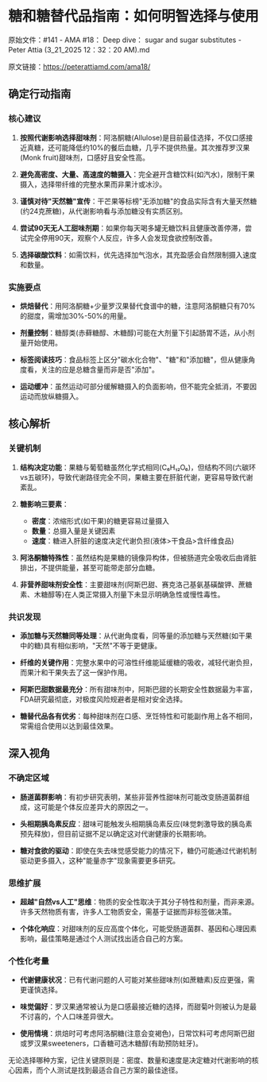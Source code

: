 # 糖和糖替代品指南：如何明智选择与使用

原始文件：#141 - AMA #18： Deep dive： sugar and sugar substitutes - Peter Attia (3_21_2025 12：32：20 AM).md

原文链接：https://peterattiamd.com/ama18/

## 确定行动指南

### 核心建议

1. **按照代谢影响选择甜味剂**：阿洛酮糖(Allulose)是目前最佳选择，不仅口感接近真糖，还可能降低约10%的餐后血糖，几乎不提供热量。其次推荐罗汉果(Monk fruit)甜味剂，口感好且安全性高。

2. **避免高密度、大量、高速度的糖摄入**：完全避开含糖饮料(如汽水)，限制干果摄入，选择带纤维的完整水果而非果汁或冰沙。

3. **谨慎对待"天然糖"宣传**：干芒果等标榜"无添加糖"的食品实际含有大量天然糖(约24克蔗糖)，从代谢影响看与添加糖没有实质区别。

4. **尝试90天无人工甜味剂期**：如果你每天喝多罐无糖饮料且健康改善停滞，尝试完全停用90天，观察个人反应，许多人会发现食欲控制改善。

5. **选择碳酸饮料**：如需饮料，优先选择加气泡水，其充盈感会自然限制摄入速度和数量。

### 实施要点

- **烘焙替代**：用阿洛酮糖+少量罗汉果替代食谱中的糖，注意阿洛酮糖只有70%的甜度，需增加30%-50%的用量。
  
- **剂量控制**：糖醇类(赤藓糖醇、木糖醇)可能在大剂量下引起肠胃不适，从小剂量开始使用。
  
- **标签阅读技巧**：食品标签上区分"碳水化合物"、"糖"和"添加糖"，但从健康角度看，关注的应是总糖含量而非是否"添加"。
  
- **运动缓冲**：虽然运动可部分缓解糖摄入的负面影响，但不能完全抵消，不要因运动而放纵糖摄入。

## 核心解析

### 关键机制

1. **结构决定功能**：果糖与葡萄糖虽然化学式相同(C₆H₁₂O₆)，但结构不同(六碳环vs五碳环)，导致代谢路径完全不同，果糖主要在肝脏代谢，更容易导致代谢紊乱。

2. **糖影响三要素**：
   - **密度**：浓缩形式(如干果)的糖更容易过量摄入
   - **数量**：总摄入量是关键因素
   - **速度**：糖进入肝脏的速度决定代谢负担(液体>干食品>含纤维食品)

3. **阿洛酮糖特殊性**：虽然结构是果糖的镜像异构体，但被肠道完全吸收后由肾脏排出，不提供能量，甚至可能带走部分血糖。

4. **非营养甜味剂安全性**：主要甜味剂(阿斯巴甜、赛克洛己基氨基磺酸钾、蔗糖素、木糖醇等)在人类正常摄入剂量下未显示明确急性或慢性毒性。

### 共识发现

- **添加糖与天然糖同等处理**：从代谢角度看，同等量的添加糖与天然糖(如干果中的糖)具有相似影响，"天然"不等于更健康。

- **纤维的关键作用**：完整水果中的可溶性纤维能延缓糖的吸收，减轻代谢负担，而果汁和干果失去了这一保护作用。

- **阿斯巴甜数据最充分**：所有甜味剂中，阿斯巴甜的长期安全性数据最为丰富，FDA研究最彻底，对极度风险规避者是相对安全选择。

- **糖替代品各有优劣**：每种甜味剂在口感、烹饪特性和可能副作用上各不相同，常需组合使用以达到最佳效果。

## 深入视角

### 不确定区域

- **肠道菌群影响**：有初步研究表明，某些非营养性甜味剂可能改变肠道菌群组成，这可能是个体反应差异大的原因之一。

- **头相期胰岛素反应**：甜味可能触发头相期胰岛素反应(味觉刺激导致的胰岛素预先释放)，但目前证据不足以确定这对代谢健康的长期影响。

- **糖对食欲的驱动**：即使在失去味觉感受能力的情况下，糖仍可能通过代谢机制驱动更多摄入，这种"能量赤字"现象需要更多研究。

### 思维扩展

- **超越"自然vs人工"思维**：物质的安全性取决于其分子特性和剂量，而非来源。许多天然物质有害，许多人工物质安全，需基于证据而非标签做决策。

- **个体化响应**：对甜味剂的反应高度个体化，可能受肠道菌群、基因和心理因素影响，最佳策略是通过个人测试找出适合自己的方案。

### 个性化考量

- **代谢健康状况**：已有代谢问题的人可能对某些甜味剂(如蔗糖素)反应更强，需更谨慎选择。

- **味觉偏好**：罗汉果通常被认为是口感最接近糖的选择，而甜菊叶则被认为是最不讨喜的，个人口味差异很大。

- **使用情境**：烘焙时可考虑阿洛酮糖(注意会变褐色)，日常饮料可考虑阿斯巴甜或罗汉果sweeteners，口香糖可选木糖醇(有助预防蛀牙)。

无论选择哪种方案，记住关键原则是：密度、数量和速度是决定糖对代谢影响的核心因素，而个人测试是找到最适合自己方案的最佳途径。